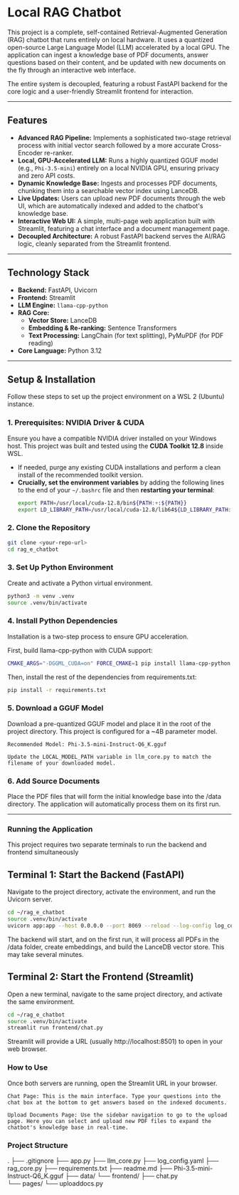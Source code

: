 # Local RAG Chatbot

This project is a complete, self-contained Retrieval-Augmented Generation (RAG) chatbot that runs entirely on local hardware. It uses a quantized open-source Large Language Model (LLM) accelerated by a local GPU. The application can ingest a knowledge base of PDF documents, answer questions based on their content, and be updated with new documents on the fly through an interactive web interface.

The entire system is decoupled, featuring a robust FastAPI backend for the core logic and a user-friendly Streamlit frontend for interaction.



---
## Features

* **Advanced RAG Pipeline:** Implements a sophisticated two-stage retrieval process with initial vector search followed by a more accurate Cross-Encoder re-ranker.
* **Local, GPU-Accelerated LLM:** Runs a highly quantized GGUF model (e.g., `Phi-3.5-mini`) entirely on a local NVIDIA GPU, ensuring privacy and zero API costs.
* **Dynamic Knowledge Base:** Ingests and processes PDF documents, chunking them into a searchable vector index using LanceDB.
* **Live Updates:** Users can upload new PDF documents through the web UI, which are automatically indexed and added to the chatbot's knowledge base.
* **Interactive Web UI:** A simple, multi-page web application built with Streamlit, featuring a chat interface and a document management page.
* **Decoupled Architecture:** A robust FastAPI backend serves the AI/RAG logic, cleanly separated from the Streamlit frontend.

---
## Technology Stack

* **Backend:** FastAPI, Uvicorn
* **Frontend:** Streamlit
* **LLM Engine:** `llama-cpp-python`
* **RAG Core:**
    * **Vector Store:** LanceDB
    * **Embedding & Re-ranking:** Sentence Transformers
    * **Text Processing:** LangChain (for text splitting), PyMuPDF (for PDF reading)
* **Core Language:** Python 3.12

---
## Setup & Installation

Follow these steps to set up the project environment on a WSL 2 (Ubuntu) instance.

### 1. Prerequisites: NVIDIA Driver & CUDA
Ensure you have a compatible NVIDIA driver installed on your Windows host. This project was built and tested using the **CUDA Toolkit 12.8** inside WSL.

* If needed, purge any existing CUDA installations and perform a clean install of the recommended toolkit version.
* **Crucially, set the environment variables** by adding the following lines to the end of your `~/.bashrc` file and then **restarting your terminal**:
    ```bash
    export PATH=/usr/local/cuda-12.8/bin${PATH:+:${PATH}}
    export LD_LIBRARY_PATH=/usr/local/cuda-12.8/lib64${LD_LIBRARY_PATH:+:${LD_LIBRARY_PATH}}
    ```

### 2. Clone the Repository
```bash
git clone <your-repo-url>
cd rag_e_chatbot
```

### 3. Set Up Python Environment

Create and activate a Python virtual environment.
```bash 
python3 -m venv .venv
source .venv/bin/activate
```

### 4. Install Python Dependencies

Installation is a two-step process to ensure GPU acceleration.

First, build llama-cpp-python with CUDA support:
```bash
CMAKE_ARGS="-DGGML_CUDA=on" FORCE_CMAKE=1 pip install llama-cpp-python
```
Then, install the rest of the dependencies from requirements.txt:
```bash
pip install -r requirements.txt
```

### 5. Download a GGUF Model

Download a pre-quantized GGUF model and place it in the root of the project directory. This project is configured for a ~4B parameter model.

    Recommended Model: Phi-3.5-mini-Instruct-Q6_K.gguf

    Update the LOCAL_MODEL_PATH variable in llm_core.py to match the filename of your downloaded model.

### 6. Add Source Documents

Place the PDF files that will form the initial knowledge base into the /data directory. The application will automatically process them on its first run.

---
### Running the Application

This project requires two separate terminals to run the backend and frontend simultaneously

## Terminal 1: Start the Backend (FastAPI)

Navigate to the project directory, activate the environment, and run the Uvicorn server.

```bash
cd ~/rag_e_chatbot
source .venv/bin/activate
uvicorn app:app --host 0.0.0.0 --port 8069 --reload --log-config log_config.yaml
```
The backend will start, and on the first run, it will process all PDFs in the /data folder, create embeddings, and build the LanceDB vector store. This may take several minutes.

## Terminal 2: Start the Frontend (Streamlit)

Open a new terminal, navigate to the same project directory, and activate the same environment.
```bash
cd ~/rag_e_chatbot
source .venv/bin/activate
streamlit run frontend/chat.py
```
Streamlit will provide a URL (usually http://localhost:8501) to open in your web browser.

### How to Use

Once both servers are running, open the Streamlit URL in your browser.

    Chat Page: This is the main interface. Type your questions into the chat box at the bottom to get answers based on the indexed documents.

    Upload Documents Page: Use the sidebar navigation to go to the upload page. Here you can select and upload new PDF files to expand the chatbot's knowledge base in real-time.


### Project Structure

.
├──  .gitignore
├──  app.py
├──  llm_core.py
├──  log_config.yaml
├──  rag_core.py
├──  requirements.txt
├──  readme.md
├──  Phi-3.5-mini-Instruct-Q6_K.gguf
├──  data/
└──  frontend/
    ├──  chat.py              
    └──  pages/
        └──  uploaddocs.py